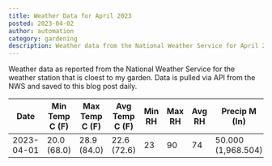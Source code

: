 ```yaml
---
title: Weather Data for April 2023
posted: 2023-04-02
author: automation
category: gardening
description: Weather data from the National Weather Service for April 2023
---
```


Weather data as reported from the National Weather Service for the weather station 
that is cloest to my garden. Data is pulled via API from the NWS and saved to this 
blog post daily.

|Date|Min Temp C (F)|Max Temp C (F)|Avg Temp C (F)|Min RH|Max RH|Avg RH|Precip M (In)|Avg Precip/Hr|
|---|---|---|---|---|---|---|---|---|
|2023-04-01|20.0 (68.0)|28.9 (84.0)|22.6 (72.6)|23|90|74|50.000 (1,968.504)|51.803 (51.803)|
